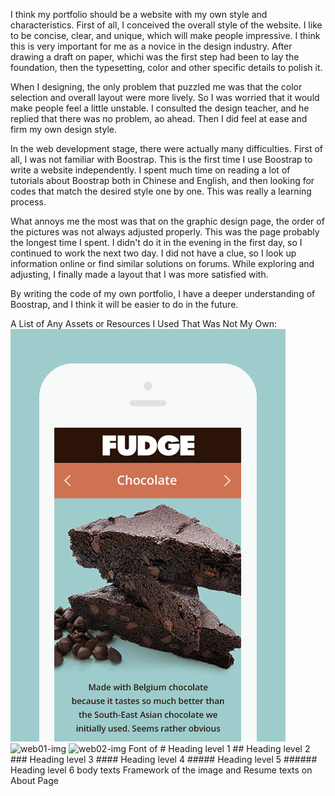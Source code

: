 I think my portfolio should be a website with my own style and characteristics. First of all, I conceived the overall style of the website. I like to be concise, clear, and unique, which will make people impressive. I think this is very important for me as a novice in the design industry. After drawing a draft on paper, whichi was the first step had been to lay the foundation, then the typesetting, color and other specific details to polish it.

When I designing, the only problem that puzzled me was that the color selection and overall layout were more lively. So I was worried that it would make people feel a little unstable. I consulted the design teacher, and he replied that there was no problem, ao ahead. Then I did feel at ease and firm my own design style.

In the web development stage, there were actually many difficulties. First of all, I was not familiar with Boostrap. This is the first time I use Boostrap to write a website independently. I spent much time on reading a lot of tutorials about Boostrap both in Chinese and English, and then looking for codes that match the desired style one by one. This was really a learning process.

What annoys me the most was that on the graphic design page, the order of the pictures was not always adjusted properly. This was the page probably the longest time I spent. I didn't do it in the evening in the first day, so I continued to work the next two day. I did not have a clue, so I look up information online or find similar solutions on forums. While exploring and adjusting, I finally made a layout that I was more satisfied with.

By writing the code of my own portfolio, I have a deeper understanding of Boostrap, and I think it will be easier to do in the future.

A List of Any Assets or Resources I Used That Was Not My Own:
![th-fudge](images/th-fudge.jpg)
![web01-img](images/web01.jpg)
![web02-img](images/web02.jpg)
Font of # Heading level 1
        ## Heading level 2
        ### Heading level 3
        #### Heading level 4
        ##### Heading level 5
        ###### Heading level 6
        body texts
Framework of the image and Resume texts on About Page
